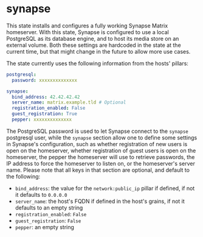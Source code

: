 # synapse

This state installs and configures a fully working Synapse Matrix homeserver. With this state, Synapse is configured to use a local PostgreSQL as its database engine, and to host its media store on an external volume. Both these settings are hardcoded in the state at the current time, but that might change in the future to allow more use cases.

The state currently uses the following information from the hosts' pillars:

```yaml
postgresql:
  password: xxxxxxxxxxxxxx

synapse:
  bind_address: 42.42.42.42
  server_name: matrix.example.tld # Optional
  registration_enabled: False
  guest_registration: True
  pepper: xxxxxxxxxxxxxx
```

The PostgreSQL password is used to let Synapse connect to the `synapse` postgresql user, while the `synapse` section allow one to define some settings in Synapse's configuration, such as whether registration of new users is open on the homeserver, whether registration of guest users is open on the homeserver, the pepper the homeserver will use to retrieve passwords, the IP address to force the homeserver to listen on, or the homeserver's server name. Please note that all keys in that section are optional, and default to the following:

* `bind_address`: the value for the `network:public_ip` pillar if defined, if not it defaults to `0.0.0.0`
* `server_name`: the host's FQDN if defined in the host's grains, if not it defaults to an empty string
* `registration_enabled`: `False`
* `guest_registration`: `False`
* `pepper`: an empty string
